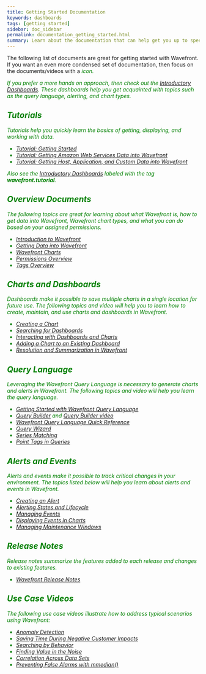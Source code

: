 ```yaml
---
title: Getting Started Documentation
keywords: dashboards
tags: [getting started]
sidebar: doc_sidebar
permalink: documentation_getting_started.html
summary: Learn about the documentation that can help get you up to speed on Wavefront.
---
```

The following list of documents are great for getting started with Wavefront. If you want an even more condensed set of documentation, then focus on the documents/videos with a <i class="fa-check-circle fa" style="color: green;"/> icon.

If you prefer a more hands on approach, then check out the [Introductory Dashboards](dashboards_introductory.html). These dashboards help you get acquainted with topics such as the query language, alerting, and chart types.

## Tutorials

Tutorials help you quickly learn the basics of getting, displaying, and working with data.

- [Tutorial: Getting Started](tutorial_getting_started.html) <i class="fa-check-circle fa" style="color: green;"/>
- [Tutorial: Getting Amazon Web Services Data into Wavefront](tutorial_aws_data_ingestion.html) <i class="fa-check-circle fa" style="color: green;"/>
- [Tutorial: Getting Host, Application, and Custom Data into Wavefront](tutorial_proxy_data_ingestion.html) <i class="fa-check-circle fa" style="color: green;"/>

Also see the [Introductory Dashboards](dashboards_introductory.html) labeled with the tag **wavefront.tutorial**.


## Overview Documents

The following topics are great for learning about what Wavefront is, how to get data into Wavefront, Wavefront chart types, and what you can do based on your assigned permissions.

- [Introduction to Wavefront](wavefront_introduction.html) <i class="fa-check-circle fa" style="color: green;"/>
- [Getting Data into Wavefront](wavefront_data_ingestion.html) <i class="fa-check-circle fa" style="color: green;"/>
- [Wavefront Charts](charts.html) <i class="fa-check-circle fa" style="color: green;"/>
- [Permissions Overview](permissions_overview.html) <i class="fa-check-circle fa" style="color: green;"/>
- [Tags Overview](tags_overview.html) <i class="fa-check-circle fa" style="color: green;"/>
 
## Charts and Dashboards
Dashboards make it possible to save multiple charts in a single location for future use. The following topics and video will help you to learn how to create, maintain, and use charts and dashboards in Wavefront.

- [Creating a Chart](charts_creating.html) <i class="fa-check-circle fa" style="color: green;"/>
- [Searching for Dashboards](dashboards_searching.html) <i class="fa-check-circle fa" style="color: green;"/>
- [Interacting with Dashboards and Charts](dashboards_interacting.html) <i class="fa-check-circle fa" style="color: green;"/>
- [Adding a Chart to an Existing Dashboard](dashboards_charts_adding.html)
- [Resolution and Summarization in Wavefront](https://wavefront-1.wistia.com/medias/r8frqgquvb) <i class="fa-check-circle fa" style="color: green;"/>
 
## Query Language
Leveraging the Wavefront Query Language is necessary to generate charts and alerts in Wavefront. The following topics and video will help you learn the query language.

- [Getting Started with Wavefront Query Language](query_language_getting_started.html) <i class="fa-check-circle fa" style="color: green;"/>
- [Query Builder](query_language_query_builder.html) and [Query Builder video](https://wavefront-1.wistia.com/medias/nbsabve6yg) <i class="fa-check-circle fa" style="color: green;"/>
- [Wavefront Query Language Quick Reference](query_language_reference.html)
- [Query Wizard](query_language_query_wizard.html)
- [Series Matching](query_language_series_matching.html)
- [Point Tags in Queries](query_language_point_tags.html)
 
## Alerts and Events
Alerts and events make it possible to track critical changes in your environment. The topics listed below will help you learn about alerts and events in Wavefront.

- [Creating an Alert](alerts_creating.html) <i class="fa-check-circle fa" style="color: green;"/>
- [Alerting States and Lifecycle](alerts_states_lifecycle.html)
- [Managing Events](events_managing.html)
- [Displaying Events in Charts](charts_events_displaying.html)
- [Managing Maintenance Windows](maintenance_windows_managing.html)
 
## Release Notes
Release notes summarize the features added to each release and changes to existing features.

- [Wavefront Release Notes](wavefront_release_notes.html)
 
## Use Case Videos
The following use case videos illustrate how to address typical scenarios using Wavefront:

- [Anomaly Detection](https://wavefront-1.wistia.com/medias/lytshn66rj)
- [Saving Time During Negative Customer Impacts](https://wavefront-1.wistia.com/medias/ynybdqv83o)
- [Searching by Behavior](https://wavefront-1.wistia.com/medias/55t5b7kfdu)
- [Finding Value in the Noise](https://wavefront-1.wistia.com/medias/hou5e8x0o9)
- [Correlation Across Data Sets](https://wavefront-1.wistia.com/medias/yh3k8jzvgm)
- [Preventing False Alarms with mmedian()](https://wavefront-1.wistia.com/medias/gf0rmdl19s)


